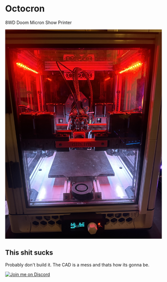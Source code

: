 # Octocron
8WD Doom Micron Show Printer

![image](https://github.com/Armchair-Engineering/Octocron/blob/main/images/image0.jpeg)

## This shit sucks
Probably don't build it. The CAD is a mess and thats how its gonna be.

[![Join me on Discord](https://discord.com/api/guilds/1029426383614648421/widget.png?style=banner2)](https://discord.gg/armchairengineeringsux)
